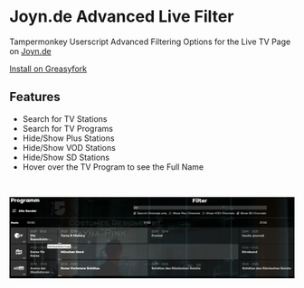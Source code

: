 # Joyn.de Advanced Live Filter
Tampermonkey Userscript Advanced Filtering Options for the Live TV Page on [Joyn.de](https://www.joyn.de)

[Install on Greasyfork](https://greasyfork.org/scripts/475694)

## Features
* Search for TV Stations
* Search for TV Programs
* Hide/Show Plus Stations
* Hide/Show VOD Stations
* Hide/Show SD Stations
* Hover over the TV Program to see the Full Name
<br>

![Image](image.jpg)